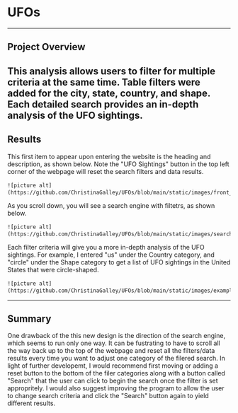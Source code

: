 # **UFOs**
---
## Project Overview
This analysis allows users to filter for multiple criteria at the same time. Table filters were added for the city, state, country, and shape. Each detailed search provides an in-depth analysis of the UFO sightings.
---
## Results
This first item to appear upon entering the website is the heading and description, as shown below. Note the "UFO Sightings" button in the top left corner of the webpage will reset the search filters and data results.

    ![picture alt](https://github.com/ChristinaGalley/UFOs/blob/main/static/images/front_page.PNG)

As you scroll down, you will see a search engine with filtetrs, as shown below. 

    ![picture alt](https://github.com/ChristinaGalley/UFOs/blob/main/static/images/search.PNG)
    
Each filter criteria will give you a more in-depth analysis of the UFO sightings. For example, I entered "us" under the Country category, and "circle" under the Shape category to get a list of UFO sightings in the United States that were circle-shaped.

    ![picture alt](https://github.com/ChristinaGalley/UFOs/blob/main/static/images/example.PNG)
---
## Summary
One drawback of the this new design is the direction of the search engine, which seems to run only one way. It can be fustrating to have to scroll all the way back up to the top of the webpage and reset all the filters/data results every time you want to adjust one category of the filered search. In light of further developemt, I would recommend first moving or adding a reset button to the bottom of the filer categories along with a button called "Search" that the user can click to begin the search once the filter is set appropritely. I would also suggest improving the program to allow the user to change search criteria and click the "Search" button again to yield different results.
